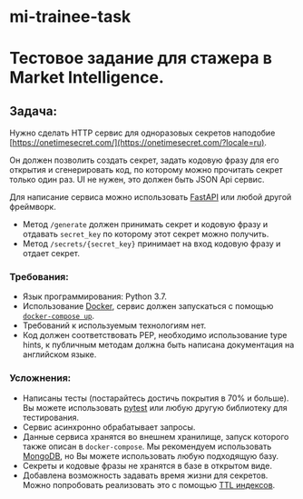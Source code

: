 # mi-trainee-task
# Тестовое задание для стажера в Market Intelligence.

## Задача:

Нужно сделать HTTP сервис для одноразовых секретов наподобие
[https://onetimesecret.com/](https://onetimesecret.com/?locale=ru).

Он должен позволить создать секрет, задать кодовую фразу для его открытия и
cгенерировать код, по которому можно прочитать секрет только один раз.
UI не нужен, это должен быть JSON Api сервис.

Для написание сервиса можно использовать
[FastAPI](https://github.com/tiangolo/fastapi)
или любой другой фреймворк.

- Метод `/generate` должен принимать секрет и кодовую фразу и отдавать
    `secret_key` по которому этот секрет можно получить.
- Метод `/secrets/{secret_key}` принимает на вход кодовую фразу и отдает секрет.

### Требования:

- Язык программирования: Python 3.7.
- Использование [Docker](https://www.docker.com), сервис должен запускаться с
    помощью [`docker-compose up`](https://docs.docker.com/compose/reference/up/).
- Требований к используемым технологиям нет.
- Код должен соответствовать PEP, необходимо использование type hints,
    к публичным методам должна быть написана документация на английском языке.

### Усложнения:

- Написаны тесты (постарайтесь достичь покрытия в 70% и больше).
    Вы можете использовать [pytest](https://docs.pytest.org/en/latest/) или
    любую другую библиотеку для тестирования.
- Сервис асинхронно обрабатывает запросы.
- Данные сервиса хранятся во внешнем хранилище, запуск которого также описан в
    `docker-compose`. Мы рекомендуем использовать [MongoDB](https://www.mongodb.com),
    но Вы можете использовать любую подходящую базу.
- Секреты и кодовые фразы не хранятся в базе в открытом виде.
- Добавлена возможность задавать время жизни для секретов.
    Можно попробовать реализовать это с помощью
    [TTL индексов](https://docs.mongodb.com/manual/core/index-ttl/).
